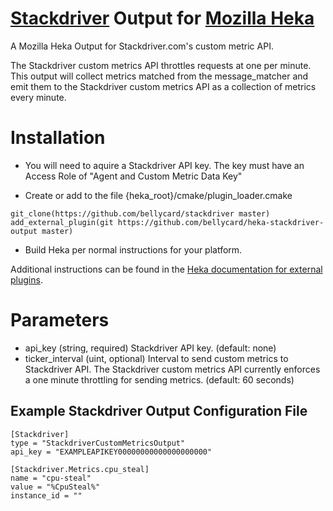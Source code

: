 # [Stackdriver](http://www.stackdriver.com/) Output for [Mozilla Heka](http://hekad.readthedocs.org/en/latest/)

A Mozilla Heka Output for Stackdriver.com's custom metric API.

The Stackdriver custom metrics API throttles requests at one per minute. This output will collect metrics matched from the message_matcher and emit them to the Stackdriver custom metrics API as a collection of metrics every minute.


# Installation

* You will need to aquire a Stackdriver API key. The key must have an Access Role of "Agent and Custom Metric Data Key"
 
* Create or add to the file {heka_root}/cmake/plugin_loader.cmake

```
git_clone(https://github.com/bellycard/stackdriver master)
add_external_plugin(git https://github.com/bellycard/heka-stackdriver-output master)
```

* Build Heka per normal instructions for your platform.

Additional instructions can be found in the [Heka documentation for external plugins](http://hekad.readthedocs.org/en/latest/installing.html#build-include-externals).

# Parameters

- api_key (string, required)
    Stackdriver API key.
    (default: none)
- ticker_interval (uint, optional)
    Interval to send custom metrics to Stackdriver API. The Stackdriver custom metrics API currently enforces
    a one minute throttling for sending metrics.
    (default: 60 seconds)


## Example Stackdriver Output Configuration File

```
[Stackdriver]
type = "StackdriverCustomMetricsOutput"
api_key = "EXAMPLEAPIKEY00000000000000000000"

[Stackdriver.Metrics.cpu_steal]
name = "cpu-steal"
value = "%CpuSteal%"
instance_id = ""
```
